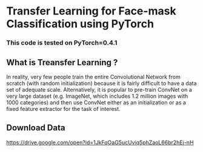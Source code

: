 # Transfer Learning for Face-mask Classification using PyTorch
### This code is tested on PyTorch=0.4.1

## What is Treansfer Learning ?

In reality, very few people train the entire Convolutional Network from scratch (with random initialization) because it is fairly difficult to have a data set of adequate scale. Alternatively, it is popular to pre-train ConvNet on a very large dataset (e.g. ImageNet, which includes 1.2 million images with 1000 categories) and then use ConvNet either as an initialization or as a fixed feature extractor for the task of interest.


## Download Data
https://drive.google.com/open?id=1JkFqOaG5ucUviq5phZaoL66br2hEj-nH
